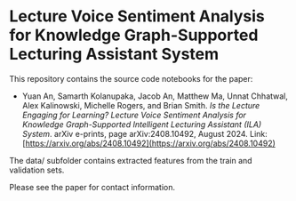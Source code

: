 # Lecture Voice Sentiment Analysis for Knowledge Graph-Supported Lecturing Assistant System

This repository contains the source code notebooks for the paper: 

- Yuan An, Samarth Kolanupaka, Jacob An, Matthew Ma, Unnat Chhatwal, Alex Kalinowski, Michelle Rogers, and Brian Smith. *Is the Lecture Engaging for Learning? Lecture Voice Sentiment Analysis for Knowledge Graph-Supported Intelligent Lecturing Assistant (ILA) System*. arXiv e-prints, page arXiv:2408.10492, August 2024. Link: [https://arxiv.org/abs/2408.10492](https://arxiv.org/abs/2408.10492)
  
The data/ subfolder contains extracted features from the train and validation sets.

Please see the paper for contact information. 
